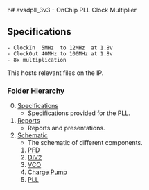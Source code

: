 h# avsdpll_3v3 - OnChip PLL Clock Multiplier 

## Specifications
    - ClockIn  5MHz  to 12MHz  at 1.8v
    - ClockOut 40MHz to 100MHz at 1.8v
    - 8x multiplication

This hosts relevant files on the IP.

### Folder Hierarchy
00. [Specifications](https://github.com/eddygta17/avsdpll_3v3/tree/master/00.Specifications)
    - Specifications provided for the PLL.
01. [Reports](https://github.com/eddygta17/avsdpll_3v3/tree/master/01.Reports)
    - Reports and presentations.
02. [Schematic](https://github.com/eddygta17/avsdpll_3v3/tree/master/02.Schematic)
    - The schematic of different components.
    1. [PFD](https://github.com/eddygta17/avsdpll_3v3/tree/master/02.Schematic/i.PFD)
    2. [DIV2](https://github.com/eddygta17/avsdpll_3v3/tree/master/02.Schematic/ii.DIV2)
    3. [VCO](https://github.com/eddygta17/avsdpll_3v3/tree/master/02.Schematic/iii.VCO)
    4. [Charge Pump](https://github.com/eddygta17/avsdpll_3v3/tree/master/02.Schematic/iv.ChargePump)
    5. [PLL](https://github.com/eddygta17/avsdpll_3v3/tree/master/02.Schematic/v.PLL)
